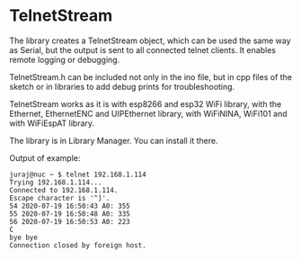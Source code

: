 # TelnetStream

The library creates a TelnetStream object, which can be used the same way as Serial, but the output is sent to all connected telnet clients. It enables remote logging or debugging.

TelnetStream.h can be included not only in the ino file, but in cpp files of the sketch or in libraries to add debug prints for troubleshooting.

TelnetStream works as it is with esp8266 and esp32 WiFi library, with the Ethernet, EthernetENC and UIPEthernet library, with WiFiNINA, WiFi101 and with WiFiEspAT library.

The library is in Library Manager. You can install it there.

Output of example:

```
juraj@nuc ~ $ telnet 192.168.1.114
Trying 192.168.1.114...
Connected to 192.168.1.114.
Escape character is '^]'.
54 2020-07-19 16:50:43 A0: 355
55 2020-07-19 16:50:48 A0: 335
56 2020-07-19 16:50:53 A0: 223
C
bye bye
Connection closed by foreign host.
```